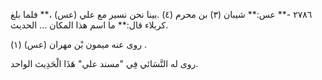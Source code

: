 ٢٧٨٦ -** عس:** شيبان (٣) بن محرم (٤) .بينا نحن نسير مع علي (عس) ،** فلما بلغ كربلاء قال:** ما اسم هذا المكان ... الحديث.

روى عنه ميمون بْن مهران (عس) (١) .

روى له النَّسَائي فِي "مسند علي" هَذَا الْحَدِيث الواحد.